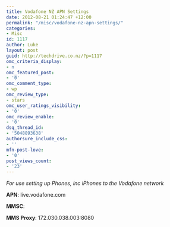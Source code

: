 ```yaml
---
title: Vodafone NZ APN Settings
date: 2012-08-21 01:24:47 +12:00
permalink: "/misc/vodafone-nz-apn-settings/"
categories:
- Misc
id: 1117
author: Luke
layout: post
guid: http://techdrive.co.nz/?p=1117
omc_criteria_display:
- n
omc_featured_post:
- '0'
omc_comment_type:
- wp
omc_review_type:
- stars
omc_user_ratings_visibility:
- '0'
omc_review_enable:
- '0'
dsq_thread_id:
- '5048893638'
authorsure_include_css:
- ''
mfn-post-love:
- '0'
post_views_count:
- '23'
---
```


_For use setting up Phones, inc iPhones to the Vodafone network_

**APN**: live.vodafone.com

**MMSC**: 

**MMS Proxy**: 172.030.038.003:8080